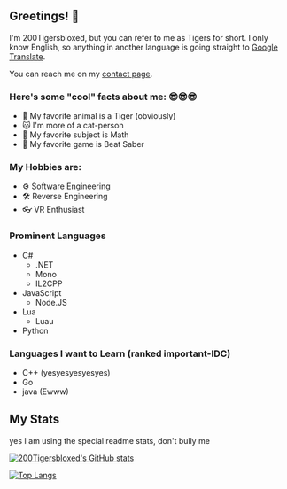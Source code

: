 ## Greetings! 👋

I'm 200Tigersbloxed, but you can refer to me as Tigers for short. I only know English, so anything in another language is going straight to [Google Translate](https://translate.google.com).

You can reach me on my [contact page](https://www.fortnite.lol/contact).

### Here's some "cool" facts about me: 😎😎😎
+ 🐯 My favorite animal is a Tiger (obviously)
+ 🐱 I'm more of a cat-person
+ 📐 My favorite subject is Math
+ 🤺 My favorite game is Beat Saber

### My Hobbies are:
+ ⚙️ Software Engineering
+ 🛠️ Reverse Engineering
+ 👓 VR Enthusiast

### Prominent Languages
- C#
  - .NET
  - Mono
  - IL2CPP
- JavaScript
  - Node.JS
- Lua
  - Luau
- Python

### Languages I want to Learn (ranked important-IDC)
- C++ (yesyesyesyesyes)
- Go
- java (Ewww)

## My Stats

yes I am using the special readme stats, don't bully me

[![200Tigersbloxed's GitHub stats](https://github-readme-stats.vercel.app/api?username=200Tigersbloxed&theme=tokyonight)](https://github.com/anuraghazra/github-readme-stats)

[![Top Langs](https://github-readme-stats.vercel.app/api/top-langs/?username=200Tigersbloxed&theme=tokyonight)](https://github.com/anuraghazra/github-readme-stats)
